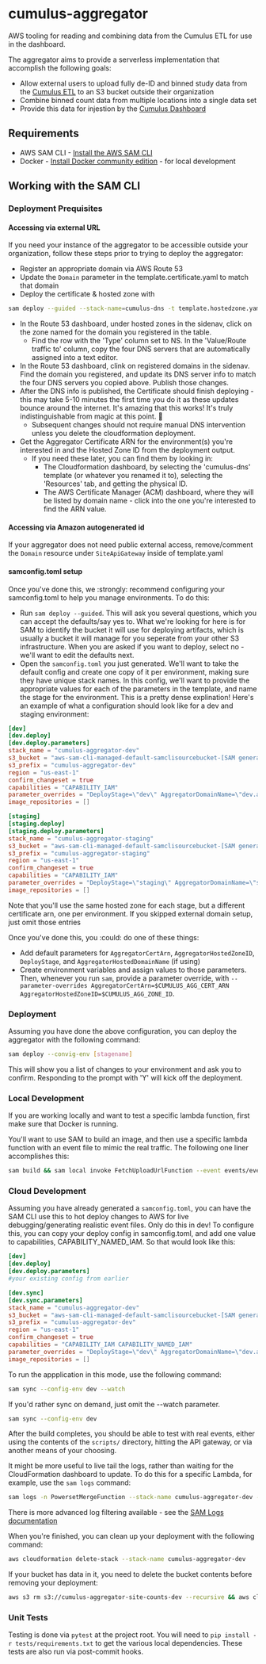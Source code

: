 # cumulus-aggregator

AWS tooling for reading and combining data from the Cumulus ETL for use in the dashboard.

The aggregator aims to provide a serverless implementation that accomplish the following goals:
- Allow external users to upload fully de-ID and binned study data from the [Cumulus ETL](https://github.com/smart-on-fhir/cumulus-etl) to an S3 bucket outside their organization
- Combine binned count data from multiple locations into a single data set
- Provide this data for injestion by the [Cumulus Dashboard](https://github.com/smart-on-fhir/cumulus-app)

## Requirements

* AWS SAM CLI - [Install the AWS SAM CLI](https://docs.aws.amazon.com/serverless-application-model/latest/developerguide/serverless-sam-cli-install.html)
* Docker - [Install Docker community edition](https://hub.docker.com/search/?type=edition&offering=community) - for local development

## Working with the SAM CLI

### Deployment Prequisites

#### Accessing via external URL

If you need your instance of the aggregator to be accessible outside your organization, follow these steps prior to trying to deploy the aggregator:

- Register an appropriate domain via AWS Route 53
- Update the `Domain` parameter in the template.certificate.yaml to match that domain
- Deploy the certificate & hosted zone with 
```bash
sam deploy --guided --stack-name=cumulus-dns -t template.hostedzone.yaml
```
- In the Route 53 dashboard, under hosted zones in the sidenav, click on the zone named for the domain you registered in the table.
  - Find the row with the 'Type' column set to NS. In the 'Value/Route traffic to' column, copy the four DNS servers that are automatically assigned into a text editor.
- In the Route 53 dashboard, clink on registered domains in the sidenav. Find the domain you registered, and update its DNS server info to match the four DNS servers you copied above. Publish those changes.
- After the DNS info is published, the Certificate should finish deploying - this may take 5-10 minutes the first time you do it as these updates bounce around the internet. It's amazing that this works! It's truly indistinguishable from magic at this point. 🧙
  - Subsequent changes should not require manual DNS intervention unless you delete the cloudformation deployment.
- Get the Aggregator Certificate ARN for the environment(s) you're interested in and the Hosted Zone ID from the deployment output.
  - If you need these later, you can find them by looking in:
    - The Cloudformation dashboard, by selecting the 'cumulus-dns' template (or whatever you renamed it to), selecting the 'Resources' tab, and getting the physical ID.
    - The AWS Certificate Manager (ACM) dashboard, where they will be listed by domain name - click into the one you're interested to find the ARN value.


#### Accessing via Amazon autogenerated id

If your aggregator does not need public external access, remove/comment the `Domain` resource under `SiteApiGateway` inside of template.yaml

#### samconfig.toml setup

Once you've done this, we :strongly: recommend configuring your samconfig.toml to help you manage environments. To do this:
- Run `sam deploy --guided`. This will ask you several questions, which you can accept the defaults/say yes to. What we're looking for here is for SAM to identify the bucket it will use for deploying artifacts, which is usually a bucket it will manage for you seperate from your other S3 infrastructure. When you are asked if you want to deploy, select no - we'll want to edit the defaults next.
- Open the `samconfig.toml` you just generated. We'll want to take the default config and create one copy of it per environment, making sure they have unique stack names. In this config, we'll want to provide the appropriate values for each of the parameters in the template, and name the stage for the environment. This is a pretty dense explination! Here's an example of what a configuration should look like for a dev and staging environment:
```toml
[dev]
[dev.deploy]
[dev.deploy.parameters]
stack_name = "cumulus-aggregator-dev"
s3_bucket = "aws-sam-cli-managed-default-samclisourcebucket-[SAM generated bucket id]"
s3_prefix = "cumulus-aggregator-dev"
region = "us-east-1"
confirm_changeset = true
capabilities = "CAPABILITY_IAM"
parameter_overrides = "DeployStage=\"dev\" AggregatorDomainName=\"dev.aggregator.yourdomain.org\" AggregatorHostedZoneID=\"1234567890ABCDEFHIJ\" AggregatorCertArn=\"arn:aws:acm:us-east-1:1234567890:certificate/12345678-90AB-CDEF-0123-4567890ABCD\""
image_repositories = []

[staging]
[staging.deploy]
[staging.deploy.parameters]
stack_name = "cumulus-aggregator-staging"
s3_bucket = "aws-sam-cli-managed-default-samclisourcebucket-[SAM generated bucket id]"
s3_prefix = "cumulus-aggregator-staging"
region = "us-east-1"
confirm_changeset = true
capabilities = "CAPABILITY_IAM"
parameter_overrides = "DeployStage=\"staging\" AggregatorDomainName=\"staging.aggregator.yourdomain.org\" AggregatorHostedZoneID=\"1234567890ABCDEFHIJ\" AggregatorCertArn=\"aarn:aws:acm:us-east-1:1234567890:certificate/12345678-90AB-CDEF-0123-FECDBA0987654"\"
image_repositories = []
```
Note that you'll use the same hosted zone for each stage, but a different certificate arn, one per environment. If you skipped external domain setup, just omit those entries


Once you've done this, you :could: do one of these things:
- Add default parameters for `AggregatorCertArn`, `AggregatorHostedZoneID`, `DeployStage`, and `AggregatorHostedDomainName` (if using)
- Create environment variables and assign values to those parameters. Then, whenever you run `sam`, provide a parameter override, with `--parameter-overrides AggregatorCertArn=$CUMULUS_AGG_CERT_ARN AggregatorHostedZoneID=$CUMULUS_AGG_ZONE_ID`.


### Deployment

Assuming you have done the above configuration, you can deploy the aggregator with the following command:

```bash
sam deploy --convig-env [stagename]
```

This will show you a list of changes to your environment and ask you to confirm. Responding to the prompt with 'Y' will kick off the deployment.

### Local Development

If you are working locally and want to test a specific lambda function, first make sure that Docker is running.

You'll want to use SAM to build an image, and then use a specific lambda function with an event file to mimic the real traffic. The following one liner accomplishes this:

```bash
sam build && sam local invoke FetchUploadUrlFunction --event events/event-fetch-upload-url.json
```

### Cloud Development

Assuming you have already generated a `samconfig.toml`, you can have the SAM CLI use this to hot deploy changes to AWS for live debugging/generating realistic event files. Only do this in dev! To configure this, you can copy your deploy config in samconfig.toml, and add one value to capabilities, CAPABILITY_NAMED_IAM. So that would look like this:

```toml
[dev]
[dev.deploy]
[dev.deploy.parameters]
#your existing config from earlier

[dev.sync]
[dev.sync.parameters]
stack_name = "cumulus-aggregator-dev"
s3_bucket = "aws-sam-cli-managed-default-samclisourcebucket-[SAM generated bucket id]"
s3_prefix = "cumulus-aggregator-dev"
region = "us-east-1"
confirm_changeset = true
capabilities = "CAPABILITY_IAM CAPABILITY_NAMED_IAM"
parameter_overrides = "DeployStage=\"dev\" AggregatorDomainName=\"dev.aggregator.yourdomain.org\" AggregatorHostedZoneID=\"1234567890ABCDEFHIJ\" AggregatorCertArn=\"arn:aws:acm:us-east-1:1234567890:certificate/12345678-90AB-CDEF-0123-4567890ABCD\""
image_repositories = []

```

To run the appplication in this mode, use the following command:

```bash
sam sync --config-env dev --watch
```

If you'd rather sync on demand, just omit the --watch parameter.

```bash
sam sync --config-env dev
```

After the build completes, you should be able to test with real events, either using the contents of the `scripts/` directory, hitting the API gateway, or via another means of your choosing.

It might be more useful to live tail the logs, rather than waiting for the CloudFormation dashboard to update. To do this for a specific Lambda, for example, use the `sam logs` command:

```bash
sam logs -n PowersetMergeFunction --stack-name cumulus-aggregator-dev --tail
```

There is more advanced log filtering available - see the [SAM Logs documentation](https://docs.aws.amazon.com/serverless-application-model/latest/developerguide/sam-cli-command-reference-sam-logs.html)

When you're finished, you can clean up your deployment with the following command:

```bash
aws cloudformation delete-stack --stack-name cumulus-aggregator-dev
```

If your bucket has data in it, you need to delete the bucket contents before removing your deployment:

```bash
aws s3 rm s3://cumulus-aggregator-site-counts-dev --recursive && aws cloudformation delete-stack --stack-name cumulus-aggregator-dev
```

### Unit Tests

Testing is done via `pytest` at the project root. You will need to `pip install -r tests/requirements.txt` to get the various local dependencies. These tests are also run via post-commit hooks.
